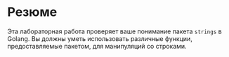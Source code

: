 # Резюме

Эта лабораторная работа проверяет ваше понимание пакета `strings` в Golang. Вы должны уметь использовать различные функции, предоставляемые пакетом, для манипуляций со строками.
